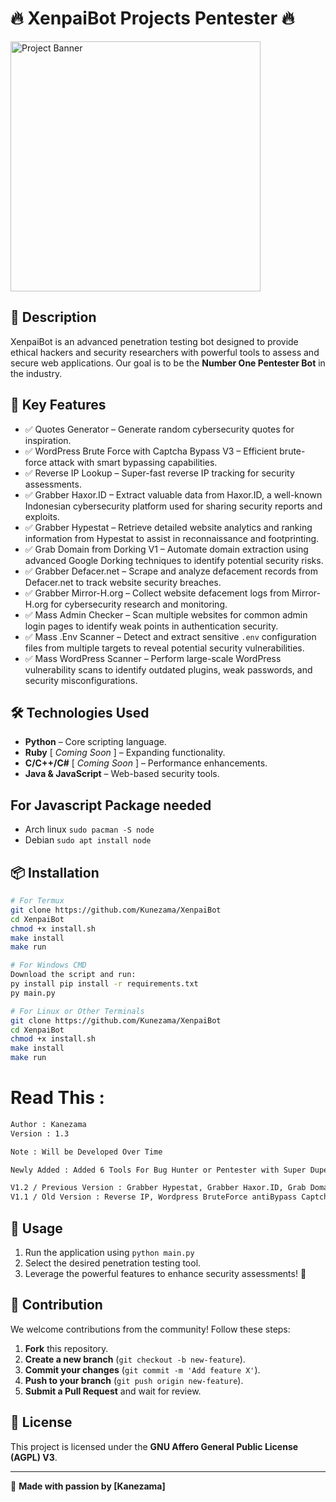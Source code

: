 # 🔥 XenpaiBot Projects Pentester 🔥

<img src="https://deposit.pictures/media/images/b3/b8/1c/b3b81c69f63a4226bb7d856a7b135f70.jpg" alt="Project Banner" width="400"/>

## 📌 Description
XenpaiBot is an advanced penetration testing bot designed to provide ethical hackers and security researchers with powerful tools to assess and secure web applications. Our goal is to be the **Number One Pentester Bot** in the industry.

## 🎯 Key Features
- ✅ Quotes Generator – Generate random cybersecurity quotes for inspiration.
- ✅ WordPress Brute Force with Captcha Bypass V3 – Efficient brute-force attack with smart bypassing capabilities.
- ✅ Reverse IP Lookup – Super-fast reverse IP tracking for security assessments.
- ✅ Grabber Haxor.ID – Extract valuable data from Haxor.ID, a well-known Indonesian cybersecurity platform used for sharing security reports and exploits.
- ✅ Grabber Hypestat – Retrieve detailed website analytics and ranking information from Hypestat to assist in reconnaissance and footprinting.
- ✅ Grab Domain from Dorking V1 – Automate domain extraction using advanced Google Dorking techniques to identify potential security risks.
- ✅ Grabber Defacer.net – Scrape and analyze defacement records from Defacer.net to track website security breaches.
- ✅ Grabber Mirror-H.org – Collect website defacement logs from Mirror-H.org for cybersecurity research and monitoring.
- ✅ Mass Admin Checker – Scan multiple websites for common admin login pages to identify weak points in authentication security.
- ✅ Mass .Env Scanner – Detect and extract sensitive `.env` configuration files from multiple targets to reveal potential security vulnerabilities.
- ✅ Mass WordPress Scanner – Perform large-scale WordPress vulnerability scans to identify outdated plugins, weak passwords, and security misconfigurations.

## 🛠️ Technologies Used
- **Python** – Core scripting language.
- **Ruby** [ *Coming Soon* ] – Expanding functionality.
- **C/C++/C#** [ *Coming Soon* ] – Performance enhancements.
- **Java & JavaScript** – Web-based security tools.

## For Javascript Package needed
- Arch linux ```sudo pacman -S node```
- Debian ```sudo apt install node```

## 📦 Installation
```bash
# For Termux
git clone https://github.com/Kunezama/XenpaiBot
cd XenpaiBot
chmod +x install.sh
make install
make run

# For Windows CMD
Download the script and run:
py install pip install -r requirements.txt
py main.py

# For Linux or Other Terminals
git clone https://github.com/Kunezama/XenpaiBot
cd XenpaiBot
chmod +x install.sh
make install
make run
```

# Read This :
```bash
Author : Kanezama
Version : 1.3

Note : Will be Developed Over Time

Newly Added : Added 6 Tools For Bug Hunter or Pentester with Super Duper Faster!, And Fix Some Bugs

V1.2 / Previous Version : Grabber Hypestat, Grabber Haxor.ID, Grab Domain By Dorking, And Improve the appearance of ‘main.py’ and upgrade it to be cooler and more luxurious, with Fix some Bugs,
V1.1 / Old Version : Reverse IP, Wordpress BruteForce antiBypass Captcha, And Fix Some Bugs
```

## 🚀 Usage
1. Run the application using `python main.py`
2. Select the desired penetration testing tool.
3. Leverage the powerful features to enhance security assessments! 🎉

## 🤝 Contribution
We welcome contributions from the community! Follow these steps:
1. **Fork** this repository.
2. **Create a new branch** (`git checkout -b new-feature`).
3. **Commit your changes** (`git commit -m 'Add feature X'`).
4. **Push to your branch** (`git push origin new-feature`).
5. **Submit a Pull Request** and wait for review.

## 📄 License
This project is licensed under the **GNU Affero General Public License (AGPL) V3**.

---

🚀 **Made with passion by [Kanezama]**
